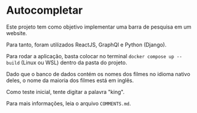 # Autocompletar

Este projeto tem como objetivo implementar uma barra de pesquisa em um website.

Para tanto, foram utilizados ReactJS, GraphQl e Python (Django).

Para rodar a aplicação, basta colocar no terminal `docker compose up --build` (Linux ou WSL) dentro da pasta do projeto.

Dado que o banco de dados contém os nomes dos filmes no idioma nativo deles, o nome da maioria dos filmes está em inglês.

Como teste inicial, tente digitar a palavra "king".

Para mais informações, leia o arquivo `COMMENTS.md`.
